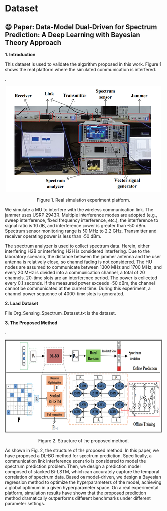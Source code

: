 # Dataset
:smile: Paper: Data-Model Dual-Driven for Spectrum Prediction: A Deep Learning with Bayesian Theory Approach
----
__1. Introduction__

This dataset is used to validate the algorithm proposed in this work. Figure 1 shows the real platform where the simulated communication is interfered.

.<div align=center><img src="https://github.com/pgl1234/spectrum-data/blob/main/Images/platform.png" width="500" height="340" /></div>
<p align="center">  
 Figure 1. Real simulation experiment platform.
</p>

We simulate a MU to interfere with the wireless communication link. The jammer uses USRP 2943R. Multiple interference modes are adopted (e.g., sweep interference, fixed frequency interference, etc.), the interference to signal ratio is 10 dB, and interference power is greater than -50 dBm. Spectrum sensor monitoring range is 50 MHz to 2.2 GHz. Transmitter and receiver operating power is less than -50 dBm. <br>

The spectrum analyzer is used to collect spectrum data. Herein, either interfering H2B or interfering H2H is considered interfering. Due to the laboratory scenario, the distance between the jammer antenna and the user antenna is relatively close, so channel fading is not considered. The HU nodes are assumed to communicate between 1300 MHz and 1700 MHz, and every 20 MHz is divided into a communication channel, a total of 20 channels. 20-time slots are an interference period. The power is collected every 0.1 seconds. If the measured power exceeds -50 dBm, the channel cannot be communicated at the current time. During this experiment, a channel power sequence of 4000-time slots is generated. 

__2. Load Dataset__

File Org_Sensing_Spectrum_Dataset.txt is the dataset.

__3. The Proposed Method__

.<div align=center><img src="https://github.com/pgl1234/spectrum-data/blob/main/Images/Method_frame.png" width="820" height="300" /></div>
<p align="center">  
 Figure 2. Structure of the proposed method.
</p>

As shown in Fig. 2, the structure of the proposed method. In this paper, we have proposed a DL-BO method for spectrum prediction. Specifically, a communication link interference scenario is considered to model the spectrum prediction problem. Then, we design a prediction model composed of stacked Bi-LSTM, which can accurately capture the temporal correlation of spectrum data. Based on model-driven, we design a Bayesian regression method to optimize the hyperparameters of the model, achieving a global optimum in a given hyperparameter space. On a real experimental platform, simulation results have shown that the proposed prediction method dramatically outperforms different benchmarks under different parameter settings.


